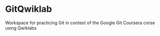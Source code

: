 # GitQwiklab
Workspace for practicing Git in context of the Google Git Coursera corse using Qwiklabs

